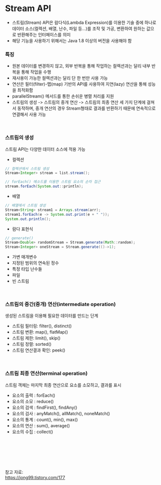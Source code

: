 # Stream API

- 스트림(Stream) API은 람다식(Lambda Expression)를 이용한 기술 중에 하나로 데이터 소스(컬렉션, 배열, 난수, 파일 등…)를 조작 및 가공, 변환하여 원하는 값으로 반환해주는 인터페이스를 의미
- 해당 기능을 사용하기 위해서는 Java 1.8 이상의 버전을 사용해야 함

### 특징

- 원본 데이터를 변경하지 않고, 외부 반복을 통해 작업하는 컬렉션과는 달리 내부 반복을 통해 작업을 수행
- 재사용이 가능한 컬렉션과는 달리 단 한 번만 사용 가능
- 연산은 필터(filter)-맵(map) 기반의 API를 사용하여 지연(lazy) 연산을 통해 성능을 최적화함
- parallelStream() 메서드를 통한 손쉬운 병렬 처리를 지원
- 스트림의 생성 -> 스트림의 중개 연산 -> 스트림의 최종 연산 세 가지 단계에 걸쳐서 동작하며, 중개 연산의 경우 Stream형태로 결과를 반환하기 때문에 연속적으로 연결해서 사용 가능

<br>

### **스트림의 생성**

스트림 API는 다양한 데이터 소스에 적용 가능

- 컬렉션

```java
// 컬렉션에서 스트림 생성
Stream<Integer> stream = list.stream();

// forEach() 메소드를 이용한 스트림 요소의 순차 접근
stream.forEach(System.out::println);
```

- 배열

```java
// 배열에서 스트림 생성
Stream<String> stream1 = Arrays.stream(arr);
stream1.forEach(e -> System.out.print(e + " "));
System.out.println();
```

- 람다 표현식

```java
// generate()
Stream<Double> randomStream = Stream.generate(Math::random);
Stream<Integer> oneStream = Stream.generate(()->1);
```

- 가변 매개변수
- 지정된 범위의 연속된 정수
- 특정 타입 난수들
- 파일
- 빈 스트림

<br>

### **스트림의 중간(중개) 연산(intermediate operation)**

생성된 스트림을 이용해 필요한 데이터를 만드는 단계

- 스트림 필터링: filter(), distinct()
- 스트림 변환: map(), flatMap()
- 스트림 제한: limit(), skip()
- 스트림 정렬: sorted()
- 스트림 연산결과 확인: peek()

<br>

### **스트림 최종 연산(terminal operation)**

스트림 객체는 마지막 최종 연산으로 요소를 소모하고, 결과를 표시

- 요소의 출력 : forEach()
- 요소의 소모 : reduce()
- 요소의 검색 : findFirst(), findAny()
- 요소의 검사 : anyMatch(), allMatch(), noneMatch()
- 요소의 통계 : count(), min(), max()
- 요소의 연산 : sum(), average()
- 요소의 수집 : collect()

<br><br><br><br><br>

참고 자료: <br>
https://jong99.tistory.com/177
